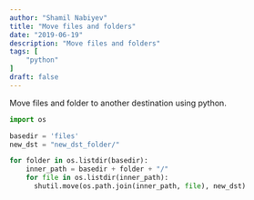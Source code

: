 ```yaml
---
author: "Shamil Nabiyev"
title: "Move files and folders"
date: "2019-06-19"
description: "Move files and folders"
tags: [
    "python"
]
draft: false
---
```


Move files and folder to another destination using python.

```python
import os

basedir = 'files'
new_dst = "new_dst_folder/"

for folder in os.listdir(basedir):
    inner_path = basedir + folder + "/"
    for file in os.listdir(inner_path):
      shutil.move(os.path.join(inner_path, file), new_dst)
```
